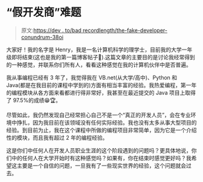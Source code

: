 # “假开发商”难题

> 原文:[https://dev . to/bad recordlength/the-fake-developer-conundrum-38oi](https://dev.to/badrecordlength/the-fake-developer-conundrum-38oi)

大家好！我的名字是 Henry，我是一名计算机科学的理学士，目前我的大学一年级即将结束(这也是我的第一篇博客帖子👋).这篇文章的主要目的是讨论我经常得到的一种感觉，并联系你们所有人，看看这种感觉在我的计算机伙伴中是否普遍。

我从事编程已经有 3 年了，我觉得我在 VB.net(从大学/高中)、Python 和 Java(都是在我目前的课程中学到的)方面有相当丰富的经验。我热爱编程，第一年的编程模块从各方面来看都进行得非常好，我甚至在最近提交的 Java 项目上取得了 97.5%的成绩😁🏆。

尽管如此，我仍然发现自己经常担心自己不是一个“真正的开发人员”，会在专业环境中挣扎，因为我目前在该领域没有任何实际经验。我也没有太多从事大型项目的经验。到目前为止，我在这个课程中所做的编程项目非常简单，因为它是一个介绍性的模块，而且我有超过 2 年的编程经验。

这是你们中任何人在开发人员职业生涯的这个阶段遇到的问题吗？更具体地说，你们中的任何人在大学开始时有这种感觉吗？如果有，你在结束时感觉更好吗？我希望这主要是一个自信的问题，一旦我有了一些现实世界的经验，这个问题就会过去。